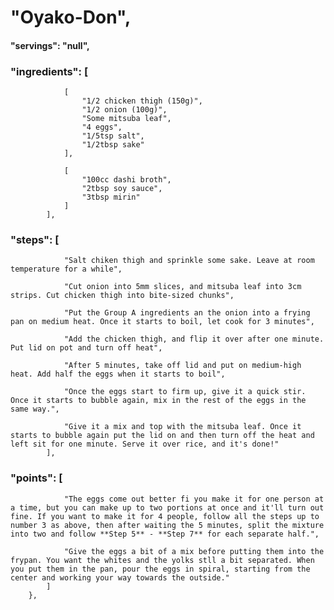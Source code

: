 # "Oyako-Don",
#### "servings": "null",
### "ingredients": [
                [
                    "1/2 chicken thigh (150g)",
                    "1/2 onion (100g)",
                    "Some mitsuba leaf",
                    "4 eggs",
                    "1/5tsp salt",
                    "1/2tbsp sake"
                ],

                [
                    "100cc dashi broth",
                    "2tbsp soy sauce",
                    "3tbsp mirin"
                ]
            ],

### "steps": [
                "Salt chiken thigh and sprinkle some sake. Leave at room temperature for a while",

                "Cut onion into 5mm slices, and mitsuba leaf into 3cm strips. Cut chicken thigh into bite-sized chunks",

                "Put the Group A ingredients an the onion into a frying pan on medium heat. Once it starts to boil, let cook for 3 minutes",

                "Add the chicken thigh, and flip it over after one minute. Put lid on pot and turn off heat",

                "After 5 minutes, take off lid and put on medium-high heat. Add half the eggs when it starts to boil",

                "Once the eggs start to firm up, give it a quick stir. Once it starts to bubble again, mix in the rest of the eggs in the same way.",

                "Give it a mix and top with the mitsuba leaf. Once it starts to bubble again put the lid on and then turn off the heat and left sit for one minute. Serve it over rice, and it's done!"
            ],

### "points": [
                "The eggs come out better fi you make it for one person at a time, but you can make up to two portions at once and it'll turn out fine. If you want to make it for 4 people, follow all the steps up to number 3 as above, then after waiting the 5 minutes, split the mixture into two and follow **Step 5** - **Step 7** for each separate half.",

                "Give the eggs a bit of a mix before putting them into the frypan. You want the whites and the yolks stll a bit separated. When you put them in the pan, pour the eggs in spiral, starting from the center and working your way towards the outside."
            ]
        },